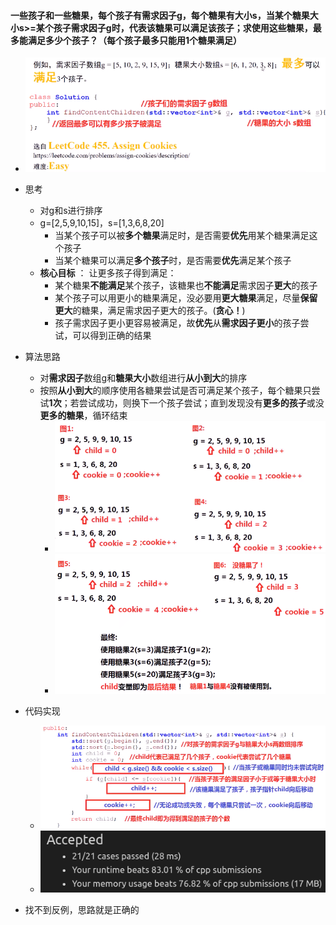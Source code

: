 #### 一些孩子和一些糖果，每个孩子有需求因子g，每个糖果有大小s，当某个糖果大小s>=某个孩子需求因子g时，代表该糖果可以满足该孩子；求使用这些糖果，最多能满足多少个孩子？（每个孩子最多只能用1个糖果满足）

* ![image-20210719200312851](分糖果.assets/image-20210719200312851.png)

* 思考
  * 对g和s进行排序
  * g=[2,5,9,10,15]，s=[1,3,6,8,20]
    * 当某个孩子可以被**多个糖果**满足时，是否需要**优先**用某个糖果满足这个孩子
    * 当某个糖果可以满足**多个孩子**时，是否需要**优先**满足某个孩子
  * **核心目标** ： 让更多孩子得到满足：
    * 某个糖果**不能满足**某个孩子，该糖果也**不能满足**需求因子**更大**的孩子
    * 某个孩子可以用更小的糖果满足，没必要用**更大糖果**满足，尽量**保留更大**的糖果，满足需求因子更大的孩子。(**贪心！**)
    * 孩子需求因子更小更容易被满足，故**优先**从**需求因子更小**的孩子尝试，可以得到正确的结果
* 算法思路
  * 对**需求因子**数组g和**糖果大小**数组进行**从小到大**的排序
  * 按照**从小到大**的顺序使用各糖果尝试是否可满足某个孩子，每个糖果只尝试**1次**；若尝试成功，则换下一个孩子尝试；直到发现没有**更多的孩子**或没**更多的糖果**，循环结束
    * ![image-20210719201250848](分糖果.assets/image-20210719201250848.png)
    * ![image-20210719201443443](分糖果.assets/image-20210719201443443.png)
* 代码实现
  * ![image-20210719202055364](分糖果.assets/image-20210719202055364.png)
  * ![image-20210719202102875](分糖果.assets/image-20210719202102875.png)
* 找不到反例，思路就是正确的

